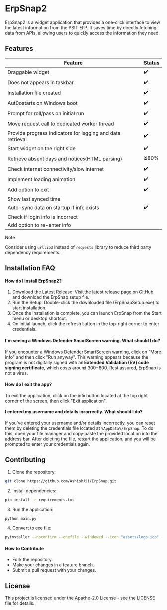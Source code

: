 # ErpSnap2

ErpSnap2 is a widget application that provides a one-click interface to view the latest information from the PSIT ERP. It saves time by directly fetching data from APIs, allowing users to quickly access the information they need.

## Features

| Feature | Status |
|-|-|
| Draggable widget | ✔️ |
| Does not appears in taskbar | ✔️ |
| Installation file created | ✔️ |
| Aut0ostarts on Windows boot | ✔️ |
| Prompt for roll/pass on initial run | ✔️ |
| Move request call to dedicated worker thread | ✔️ |
| Provide progress indicators for logging and data retrieval | ✔️ |
| Start widget on the right side | ✔️ |
| Retrieve absent days and notices(HTML parsing) | ⏳80% |
| Check internet connectivity/slow internet | ✔️ |
| Implement loading animation | ✔️ |
| Add option to exit | ✔️ |
| Show last synced time |  |
| Auto-sync data on startup if info exists | ✔️ |
| Check if login info is incorrect |  |
| Add option to re-enter info |  |

>[!NOTE]
>Consider using `urllib3` instead of `requests` library to reduce third party dependency requirements.

## Installation FAQ

#### How do I install ErpSnap2?

1. Download the Latest Release: Visit the [latest release](https://github.com/ashishjii/ErpSnap/releases/latest) page on GitHub and download the ErpSnap setup file.
2. Run the Setup: Double-click the downloaded file (ErpSnapSetup.exe) to start installation.
3. Once the installation is complete, you can launch ErpSnap from the Start menu or desktop shortcut.
4. On initial launch, click the refresh button in the top-right corner to enter credentials.

#### I'm seeing a Windows Defender SmartScreen warning. What should I do?

If you encounter a Windows Defender SmartScreen warning, click on "More info" and then click "Run anyway". This warning appears because the program is not digitally signed with an **Extended Validation (EV) code signing certificate**, which costs around $300-$800. Rest assured, ErpSnap is not a virus.

#### How do I exit the app?

To exit the application, click on the info button located at the top right corner of the screen, then click "Exit application".

#### I entered my username and details incorrectly. What should I do?

If you've entered your username and/or details incorrectly, you can reset them by deleting the credentials file located at `%AppData%/ErpSnap`. To do this, open your file manager and copy-paste the provided location into the address bar. After deleting the file, restart the application, and you will be prompted to enter your credentials again.

## Contributing

1. Clone the repository:
```bash
git clone https://github.com/AshishJii/ErpSnap.git
```
2. Install dependencies:
```bash
pip install -r requirements.txt
```
3. Run the application:
```bash
python main.py
```
4. Convert to exe file:
```bash
pyinstaller --noconfirm --onefile --windowed --icon "assets/logo.ico" --name "ErpSnap" --add-data "assets;assets/"  "main.py"
```

#### How to Contribute

- Fork the repository.
- Make your changes in a feature branch.
- Submit a pull request with your changes.

## License

This project is licensed under the Apache-2.0 License - see the [LICENSE](LICENSE) file for details.

